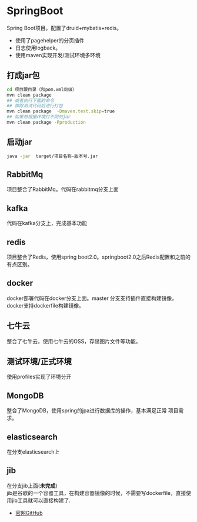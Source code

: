 # SpringBoot
Spring Boot项目。配置了druid+mybatis+redis。
- 使用了pagehelper的分页插件
- 日志使用logback。
- 使用maven实现开发/测试环境多环境

## 打成jar包
```bash
cd 项目跟目录（和pom.xml同级）
mvn clean package
## 或者执行下面的命令
## 排除测试代码后进行打包
mvn clean package  -Dmaven.test.skip=true
## 如果想根据环境打不同的jar
mvn clean package -Pproduction
```
## 启动jar
```bash
java -jar  target/项目名称-版本号.jar
```
## RabbitMq
项目整合了RabbitMq。代码在rabbitmq分支上面

## kafka
代码在kafka分支上，完成基本功能

## redis
项目整合了Redis，使用spring boot2.0。springboot2.0之后Redis配置和之前的有点区别。

## docker
docker部署代码在docker分支上面。master 分支支持插件直接构建镜像，docker支持dockerfile构建镜像。

## 七牛云
整合了七牛云，使用七牛云的OSS，存储图片文件等功能。

## 测试环境/正式环境
使用profiles实现了环境分开

## MongoDB
整合了MongoDB，使用spring的jpa进行数据库的操作，基本满足正常
项目需求。

## elasticsearch
在分支elasticsearch上

## jib
在分支jib上面(**未完成**)   
jib是谷歌的一个容器工具，在构建容器镜像的时候，不需要写dockerfile，直接使用jib工具就可以直接构建了.
- [官网GitHub](https://github.com/GoogleContainerTools/jib)